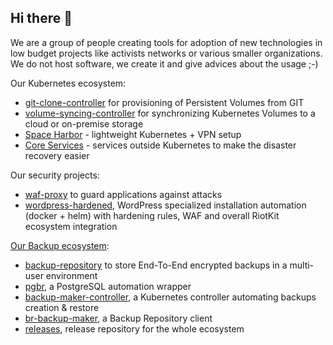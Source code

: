 ## Hi there 👋

We are a group of people creating tools for adoption of new technologies in low budget projects like activists networks or various smaller organizations. We do not host software, we create it and give advices about the usage ;-)

Our Kubernetes ecosystem:
- [git-clone-controller](https://github.com/riotkit-org/git-clone-controller) for provisioning of Persistent Volumes from GIT
- [volume-syncing-controller](https://github.com/riotkit-org/volume-syncing-controller) for synchronizing Kubernetes Volumes to a cloud or on-premise storage
- [Space Harbor](https://github.com/riotkit-org/k3s-space-harbor) - lightweight Kubernetes + VPN setup
- [Core Services](https://github.com/riotkit-org/core-services) - services outside Kubernetes to make the disaster recovery easier

Our security projects:
- [waf-proxy](https://github.com/riotkit-org/waf-proxy) to guard applications against attacks
- [wordpress-hardened](https://github.com/riotkit-org/wordpress-hardened), WordPress specialized installation automation (docker + helm) with hardening rules, WAF and overall RiotKit ecosystem integration

[Our Backup ecosystem](https://github.com/riotkit-org/backup-ecosystem-releases):
- [backup-repository](https://github.com/riotkit-org/backup-repository) to store End-To-End encrypted backups in a multi-user environment
- [pgbr](https://github.com/riotkit-org/br-pgbr), a PostgreSQL automation wrapper
- [backup-maker-controller](https://github.com/riotkit-org/backup-maker-controller), a Kubernetes controller automating backups creation & restore
- [br-backup-maker](https://github.com/riotkit-org/br-backup-maker), a Backup Repository client
- [releases](https://github.com/riotkit-org/backup-ecosystem-releases), release repository for the whole ecosystem
